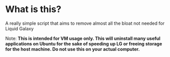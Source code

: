 # What is this?

A really simple script that aims to remove almost all the bloat not needed for Liquid Galaxy

Note: **This is intended for VM usage only. This will uninstall many useful applications on Ubuntu for the sake of speeding up LG or freeing storage for the host machine. Do not use this on your actual computer.**
